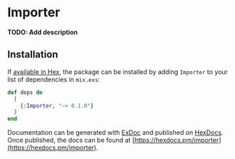# Importer

**TODO: Add description**

## Installation

If [available in Hex](https://hex.pm/docs/publish), the package can be installed
by adding `Importer` to your list of dependencies in `mix.exs`:

```elixir
def deps do
  [
    {:Importer, "~> 0.1.0"}
  ]
end
```

Documentation can be generated with [ExDoc](https://github.com/elixir-lang/ex_doc)
and published on [HexDocs](https://hexdocs.pm). Once published, the docs can
be found at [https://hexdocs.pm/importer](https://hexdocs.pm/importer).